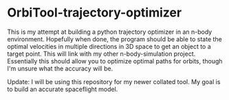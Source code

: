 # OrbiTool-trajectory-optimizer
This is my attempt at building a python trajectory optimizer in an n-body environment. 
Hopefully when done, the program should be able to state the optimal velocities in multiple directions in 3D space to get an object to a target point. This will link with my other n-body-simulation project. Essentially this should allow you to optimize optimal paths for orbits, though I'm unsure what the accuracy will be.


Update: I will be using this repository for my newer collated tool. My goal is to build an accurate spaceflight model.
